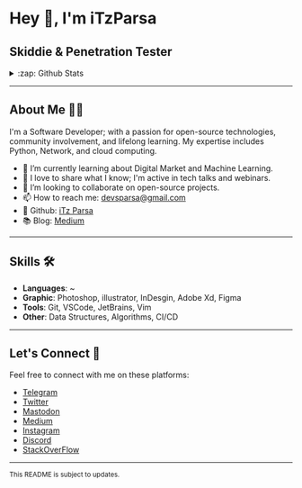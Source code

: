 
# Hey 👋, I'm iTzParsa

## Skiddie & Penetration Tester

<details>
  <summary>:zap: Github Stats</summary>
  <img alt=Stats" src="https://github-readme-stats.vercel.app/api?username=iTz-Parsa&show_icons=true&theme=gotham">
  <img alt="GitHub Streak" src="https://streak-stats.demolab.com?user=iTz-Parsa&theme=merko&border_radius=10&date_format=M%20j%5B%2C%20Y%5D">
</details

###

---

## About Me 👨‍💻

I'm a Software Developer; with a passion for open-source technologies, community involvement, and lifelong learning. My expertise includes Python, Network, and cloud computing.

- 🌱 I’m currently learning about Digital Market and Machine Learning.
- 🎤 I love to share what I know; I'm active in tech talks and webinars.
- 👯 I’m looking to collaborate on open-source projects.
- 📫 How to reach me: [devsparsa@gmail.com](mailto:devsparsa@gmail.com)
- 💼 Github: [iTz Parsa](https://github.com/iTz-Parsa)
- 📚 Blog: [Medium](https://medium.com/@itzparsa)

---

## Skills 🛠️

- **Languages**: ~
- **Graphic**: Photoshop, illustrator, InDesgin, Adobe Xd, Figma
- **Tools**: Git, VSCode, JetBrains, Vim
- **Other**: Data Structures, Algorithms, CI/CD

---


## Let's Connect 🤝

Feel free to connect with me on these platforms:

- [Telegram](https://itzparsaa.t.me)
- [Twitter](https://twitter.com/iTzParsaa)
- [Mastodon](https://mastodon.social/@iTzParsa)
- [Medium](https://medium.com/@johndoe)
- [Instagram](https://www.instagram.com/_iTzParsa)
- [Discord](https://discord.gg/56pdUKsq)
- [StackOverFlow](https://stackoverflow.com/users/22380937/itzparsa)

---

<sup>This README is subject to updates.</sup>
